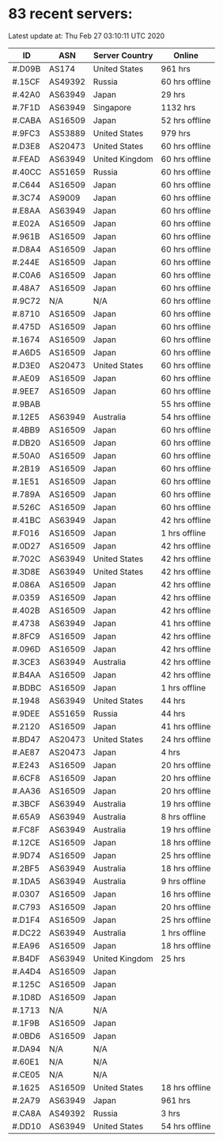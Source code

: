 # 83 recent servers:

Latest update at: Thu Feb 27 03:10:11 UTC 2020

| ID | ASN | Server Country | Online |
| -- | --- | -------------- | ------ |
| #.D09B | AS174 | United States | 961 hrs |
| #.15CF | AS49392 | Russia | 60 hrs offline |
| #.42A0 | AS63949 | Japan | 29 hrs |
| #.7F1D | AS63949 | Singapore | 1132 hrs |
| #.CABA | AS16509 | Japan | 52 hrs offline |
| #.9FC3 | AS53889 | United States | 979 hrs |
| #.D3E8 | AS20473 | United States | 60 hrs offline |
| #.FEAD | AS63949 | United Kingdom | 60 hrs offline |
| #.40CC | AS51659 | Russia | 60 hrs offline |
| #.C644 | AS16509 | Japan | 60 hrs offline |
| #.3C74 | AS9009 | Japan | 60 hrs offline |
| #.E8AA | AS63949 | Japan | 60 hrs offline |
| #.E02A | AS16509 | Japan | 60 hrs offline |
| #.961B | AS16509 | Japan | 60 hrs offline |
| #.D8A4 | AS16509 | Japan | 60 hrs offline |
| #.244E | AS16509 | Japan | 60 hrs offline |
| #.C0A6 | AS16509 | Japan | 60 hrs offline |
| #.48A7 | AS16509 | Japan | 60 hrs offline |
| #.9C72 | N/A | N/A | 60 hrs offline |
| #.8710 | AS16509 | Japan | 60 hrs offline |
| #.475D | AS16509 | Japan | 60 hrs offline |
| #.1674 | AS16509 | Japan | 60 hrs offline |
| #.A6D5 | AS16509 | Japan | 60 hrs offline |
| #.D3E0 | AS20473 | United States | 60 hrs offline |
| #.AE09 | AS16509 | Japan | 60 hrs offline |
| #.9EE7 | AS16509 | Japan | 60 hrs offline |
| #.9BAB |  |  | 55 hrs offline |
| #.12E5 | AS63949 | Australia | 54 hrs offline |
| #.4BB9 | AS16509 | Japan | 60 hrs offline |
| #.DB20 | AS16509 | Japan | 60 hrs offline |
| #.50A0 | AS16509 | Japan | 60 hrs offline |
| #.2B19 | AS16509 | Japan | 60 hrs offline |
| #.1E51 | AS16509 | Japan | 60 hrs offline |
| #.789A | AS16509 | Japan | 60 hrs offline |
| #.526C | AS16509 | Japan | 60 hrs offline |
| #.41BC | AS63949 | Japan | 42 hrs offline |
| #.F016 | AS16509 | Japan | 1 hrs offline |
| #.0D27 | AS16509 | Japan | 42 hrs offline |
| #.702C | AS63949 | United States | 42 hrs offline |
| #.3D8E | AS63949 | United States | 42 hrs offline |
| #.086A | AS16509 | Japan | 42 hrs offline |
| #.0359 | AS16509 | Japan | 42 hrs offline |
| #.402B | AS16509 | Japan | 42 hrs offline |
| #.4738 | AS63949 | Japan | 41 hrs offline |
| #.8FC9 | AS16509 | Japan | 42 hrs offline |
| #.096D | AS16509 | Japan | 42 hrs offline |
| #.3CE3 | AS63949 | Australia | 42 hrs offline |
| #.B4AA | AS16509 | Japan | 42 hrs offline |
| #.BDBC | AS16509 | Japan | 1 hrs offline |
| #.1948 | AS63949 | United States | 44 hrs |
| #.9DEE | AS51659 | Russia | 44 hrs |
| #.2120 | AS16509 | Japan | 41 hrs offline |
| #.BD47 | AS20473 | United States | 24 hrs offline |
| #.AE87 | AS20473 | Japan | 4 hrs |
| #.E243 | AS16509 | Japan | 20 hrs offline |
| #.6CF8 | AS16509 | Japan | 20 hrs offline |
| #.AA36 | AS16509 | Japan | 20 hrs offline |
| #.3BCF | AS63949 | Australia | 19 hrs offline |
| #.65A9 | AS63949 | Australia | 8 hrs offline |
| #.FC8F | AS63949 | Australia | 19 hrs offline |
| #.12CE | AS16509 | Japan | 18 hrs offline |
| #.9D74 | AS16509 | Japan | 25 hrs offline |
| #.2BF5 | AS63949 | Australia | 18 hrs offline |
| #.1DA5 | AS63949 | Australia | 9 hrs offline |
| #.0307 | AS16509 | Japan | 16 hrs offline |
| #.C793 | AS16509 | Japan | 20 hrs offline |
| #.D1F4 | AS16509 | Japan | 25 hrs offline |
| #.DC22 | AS63949 | Australia | 1 hrs offline |
| #.EA96 | AS16509 | Japan | 18 hrs offline |
| #.B4DF | AS63949 | United Kingdom | 25 hrs |
| #.A4D4 | AS16509 | Japan | |
| #.125C | AS16509 | Japan | |
| #.1D8D | AS16509 | Japan | |
| #.1713 | N/A | N/A | |
| #.1F9B | AS16509 | Japan | |
| #.0BD6 | AS16509 | Japan | |
| #.DA94 | N/A | N/A | |
| #.60E1 | N/A | N/A | |
| #.CE05 | N/A | N/A | |
| #.1625 | AS16509 | United States | 18 hrs offline |
| #.2A79 | AS63949 | Japan | 961 hrs |
| #.CA8A | AS49392 | Russia | 3 hrs |
| #.DD10 | AS63949 | United States | 54 hrs offline |

